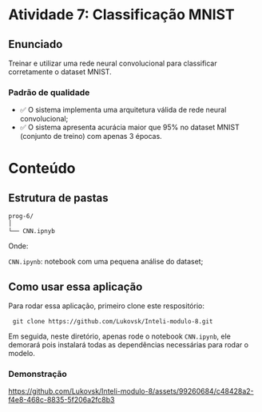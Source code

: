 # Atividade 7: Classificação MNIST

## Enunciado

Treinar e utilizar uma rede neural convolucional para classificar corretamente o dataset MNIST.

### Padrão de qualidade

- ✅ O sistema implementa uma arquitetura válida de rede neural convolucional;
- ✅ O sistema apresenta acurácia maior que 95% no dataset MNIST (conjunto de treino) com apenas 3 épocas.

# Conteúdo

## Estrutura de pastas

<pre><code>prog-6/
│
└── CNN.ipnyb</code> </pre>
Onde:

```CNN.ipynb```: notebook com uma pequena análise do dataset;

## Como usar essa aplicação

Para rodar essa aplicação, primeiro clone este respositório:

<pre> <code>git clone https://github.com/Lukovsk/Inteli-modulo-8.git </code> </pre>

Em seguida, neste diretório, apenas rode o notebook ```CNN.ipynb```, ele demorará pois instalará todas as dependências necessárias para rodar o modelo.

### Demonstração

https://github.com/Lukovsk/Inteli-modulo-8/assets/99260684/c48428a2-f4e8-468c-8835-5f206a2fc8b3

